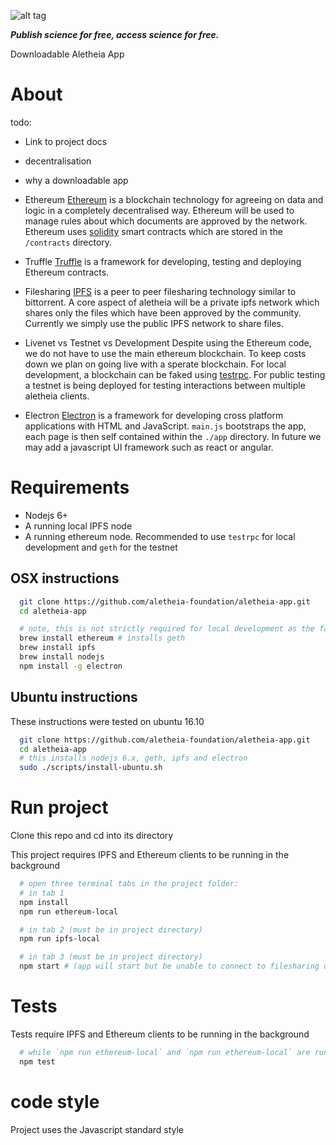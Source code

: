 ![alt tag](https://cloud.githubusercontent.com/assets/24201238/24583976/ced4c43e-179f-11e7-9c40-c0988c346f55.png)

_**Publish science for free, access science for free.**_

Downloadable Aletheia App

# About

todo:
* Link to project docs
* decentralisation
* why a downloadable app

* Ethereum
[Ethereum](https://www.ethereum.org/) is a blockchain technology for agreeing on data and logic in a completely decentralised way. Ethereum will be used to manage rules about which documents are approved by the network. Ethereum uses [solidity](https://solidity.readthedocs.io/en/develop/) smart contracts which are stored in the `/contracts` directory.
* Truffle
[Truffle](http://truffleframework.com/) is a framework for developing, testing and deploying Ethereum contracts.
* Filesharing
[IPFS](https://ipfs.io/) is a peer to peer filesharing technology similar to bittorrent. A core aspect of aletheia will be a private ipfs network which shares only the files which have been approved by the community. Currently we simply use the public IPFS network to share files.

* Livenet vs Testnet vs Development
Despite using the Ethereum code, we do not have to use the main ethereum blockchain. To keep costs down we plan on going live with a sperate blockchain.
For local development, a blockchain can be faked using [testrpc](https://github.com/ethereumjs/testrpc). For public testing a testnet is being deployed for testing interactions between multiple aletheia clients.

* Electron
[Electron](https://electron.atom.io/) is a framework for developing cross platform applications with HTML and JavaScript. `main.js` bootstraps the app, each page is then self contained within the `./app` directory. In future we may add a javascript UI framework such as react or angular.

# Requirements

* Nodejs 6+
* A running local IPFS node
* A running ethereum node. Recommended to use `testrpc` for local development and `geth` for the testnet

## OSX instructions
```bash
  git clone https://github.com/aletheia-foundation/aletheia-app.git
  cd aletheia-app

  # note, this is not strictly required for local development as the fake ethereum client `testrpc` can be used.
  brew install ethereum # installs geth
  brew install ipfs
  brew install nodejs
  npm install -g electron

```

## Ubuntu instructions

These instructions were tested on ubuntu 16.10

```bash
  git clone https://github.com/aletheia-foundation/aletheia-app.git
  cd aletheia-app
  # this installs nodejs 6.x, geth, ipfs and electron
  sudo ./scripts/install-ubuntu.sh
```

# Run project

Clone this repo and cd into its directory

This project requires IPFS and Ethereum clients to be running in the background

```bash
  # open three terminal tabs in the project folder:
  # in tab 1
  npm install
  npm run ethereum-local

  # in tab 2 (must be in project directory)
  npm run ipfs-local

  # in tab 3 (must be in project directory)
  npm start # (app will start but be unable to connect to filesharing or blockchain)
```

# Tests

Tests require IPFS and Ethereum clients to be running in the background
```bash
  # while `npm run ethereum-local` and `npm run ethereum-local` are running in two other tabs:
  npm test
```

# code style

Project uses the Javascript standard style
